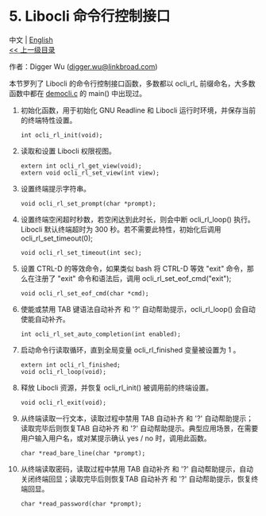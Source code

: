 # 5. Libocli 命令行控制接口

中文 | [English](Wrapped%20Readline.zh_CN.md)
<br>
[<< 上一级目录](README.zh_CN.md)  

作者：Digger Wu (digger.wu@linkbroad.com)

本节罗列了 Libocli 的命令行控制接口函数，多数都以 ocli_rl_ 前缀命名，大多数函数中都在 [democli.c](../example/democli.c) 的 main() 中出现过。

1. 初始化函数，用于初始化 GNU Readline 和 Libocli 运行时环境，并保存当前的终端特性设置。
    ```
    int ocli_rl_init(void);
    ```
2. 读取和设置 Libocli 权限视图。
    ```
    extern int ocli_rl_get_view(void);
    extern void ocli_rl_set_view(int view);
    ```
3. 设置终端提示字符串。
    ```
    void ocli_rl_set_prompt(char *prompt);
    ```
4. 设置终端空闲超时秒数，若空闲达到此时长，则会中断 ocli_rl_loop() 执行。Libocli 默认终端超时为 300 秒。若不需要此特性，初始化后调用 ocli_rl_set_timeout(0); 
    ```
    void ocli_rl_set_timeout(int sec);
    ```
5. 设置 CTRL-D 的等效命令，如果类似 bash 将 CTRL-D 等效 "exit" 命令，那么在注册了 "exit" 命令和语法后，调用 ocli_rl_set_eof_cmd("exit");
    ```           
    void ocli_rl_set_eof_cmd(char *cmd);
    ```
6. 使能或禁用 TAB 键语法自动补齐 和 '?' 自动帮助提示，ocli_rl_loop() 会自动使能自动补齐。
    ```
    int ocli_rl_set_auto_completion(int enabled);
    ```
7. 启动命令行读取循环，直到全局变量 ocli_rl_finished 变量被设置为 1 。
    ```
    extern int ocli_rl_finished;
    void ocli_rl_loop(void);
    ```   
8. 释放 Libocli 资源，并恢复 ocli_rl_init() 被调用前的终端设置。
    ```
    void ocli_rl_exit(void);
    ```
9. 从终端读取一行文本，读取过程中禁用 TAB 自动补齐 和 '?' 自动帮助提示；读取完毕后则恢复TAB 自动补齐 和 '?' 自动帮助提示。典型应用场景，在需要用户输入用户名，或对某提示确认 yes / no 时，调用此函数。
    ```
    char *read_bare_line(char *prompt);
    ```
10. 从终端读取密码，读取过程中禁用 TAB 自动补齐 和 '?' 自动帮助提示，自动关闭终端回显；读取完毕后则恢复TAB 自动补齐 和 '?' 自动帮助提示，恢复终端回显。
    ```
    char *read_password(char *prompt);
    ```



